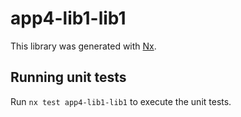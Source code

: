 # app4-lib1-lib1

This library was generated with [Nx](https://nx.dev).

## Running unit tests

Run `nx test app4-lib1-lib1` to execute the unit tests.
